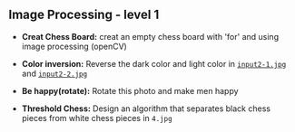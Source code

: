 ## Image Processing - level 1 

- **Creat Chess Board:** creat an empty chess board with 'for' and using image processing (openCV)

- **Color inversion:** Reverse the dark color and light color in [`input2-1.jpg`](https://github.com/hoseindamavandi/Image-Processing/blob/main/Level-1/Color%20inversion/input2-1.jpg) and [`input2-2.jpg`](https://github.com/hoseindamavandi/Image-Processing/blob/main/Level-1/Color%20inversion/input2-2.jpg)

- **Be happy(rotate):** Rotate this photo and make men happy

- **Threshold Chess:** Design an algorithm that separates black chess pieces from white chess pieces in `4.jpg`
